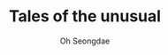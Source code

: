 --- 
slug: "tales-of-the-unusual"
title: "Tales of the unusual"
publishdate: "2018-12-17"
src: "https://365manga.net/manga/tales-of-the-unusual"
author: "Oh Seongdae"
image: "https://data.365manga.net/images/thumbnails/32754-tales-of-the-unusual.jpg"
tags: ["Horror","Mystery","Psychological","School life","Shounen","Shounen ai","Supernatural"]
chapters: ["Chapter 226: Ep.225: The Unusual Hospital - Part 1 ","Chapter 225: Ep.224: The Tournament - Part 2 ","Chapter 224: Ep.223: The Tournament - Part 1 ","Chapter 223 ","Chapter 222 ","Chapter 221 ","Chapter 219: Ep. 216 - The Human Door (4) ","Chapter 218: Ep. 216 - The Human Door (3) ","Chapter 217: Ep. 216 - The Human Door (2) ","Chapter 216: Confinement - Part3 ","Chapter 215 ","Chapter 214 ","Chapter 213 ","Chapter 212 ","Chapter 211 ","Chapter 210 ","Chapter 209 ","Chapter 208 ","Chapter 207 ","Chapter 206 ","Chapter 205 ","Chapter 204 ","Chapter 203 ","Chapter 202 ","Chapter 201 ","Chapter 200 ","Chapter 199 ","Chapter 198 ","Chapter 197 ","Chapter 196 ","Chapter 195 ","Chapter 194 ","Chapter 193 ","Chapter 192 ","Chapter 191 ","Chapter 190 ","Chapter 189 ","Chapter 188 ","Chapter 187 ","Chapter 186 ","Chapter 185 ","Chapter 184 ","Chapter 183 ","Chapter 182 ","Chapter 181 ","Chapter 180 ","Chapter 179 ","Chapter 178 ","Chapter 177 ","Chapter 176 ","Chapter 175 ","Chapter 174 ","Chapter 173 ","Chapter 172 ","Chapter 171 ","Chapter 170 ","Chapter 169 ","Chapter 168 ","Chapter 167 ","Chapter 166 ","Chapter 165 ","Chapter 164 ","Chapter 163 ","Chapter 162 ","Chapter 161 ","Chapter 160 ","Chapter 159: The Teleporter - Part2 ","Chapter 158 ","Chapter 157 ","Chapter 156 ","Chapter 155 ","Chapter 154 ","Chapter 153 ","Chapter 152 ","Chapter 151 ","Chapter 150 ","Chapter 149 ","Chapter 148 ","Chapter 147 ","Chapter 146 ","Chapter 145 ","Chapter 144: The Future Spirit - Part6 ","Chapter 143 ","Chapter 142 ","Chapter 141 ","Chapter 140 ","Chapter 139 ","Chapter 138 ","Chapter 137 ","Chapter 136 ","Chapter 135 ","Chapter 134 ","Chapter 133 ","Chapter 132 ","Chapter 131 ","Chapter 130 ","Chapter 129 ","Chapter 128 ","Chapter 127 ","Chapter 126 ","Chapter 125 ","Chapter 124 ","Chapter 123 ","Chapter 122 ","Chapter 121 ","Chapter 120 ","Chapter 119 ","Chapter 118 ","Chapter 117 ","Chapter 116 ","Chapter 115 ","Chapter 114 ","Chapter 113 ","Chapter 112 ","Chapter 111 ","Chapter 110 ","Chapter 109: V2 ","Chapter 109 ","Chapter 108: V2 ","Chapter 108 ","Chapter 107: V2 : Lucidity Controller - Part2 ","Chapter 107: Lucidity Controller - Part2 ","Chapter 106 ","Chapter 105 ","Chapter 104 ","Chapter 103 ","Chapter 102 ","Chapter 101 ","Chapter 100: Tale 23: Jayce's Pen (2) ","Chapter 99 ","Chapter 98 ","Chapter 97 ","Chapter 96 ","Chapter 95 ","Chapter 94 ","Chapter 93: Tale 20: Regeneration Seeds (1) ","Chapter 92 ","Chapter 91 ","Chapter 90 ","Chapter 89 ","Chapter 88: Tale 18: The Man And The Dog (8) ","Chapter 87 ","Chapter 86 ","Chapter 85 ","Chapter 84 ","Chapter 83: Tale 18: The Man And The Dog (3) ","Chapter 82: Tale 18:the Man And The Dog (2) ","Chapter 81: Tale 18:the Man And The Dog (1) ","Chapter 80: Tale 17: Growth Water ","Chapter 79: Tale 16: Beauty Water (11) ","Chapter 78: Tale 16: Beauty Water (10) ","Chapter 77: Tale 16: Beauty Water (9) ","Chapter 76: Tale 16: Beauty Water (8) ","Chapter 75: Beauty Water - Part 7 ","Chapter 74: Tale 16: Beauty Water (6) ","Chapter 73: Tale 16: Beauty Water (5) ","Chapter 72: Tale 16: Beauty Water (4) ","Chapter 71: Tale 16: Beauty Water (3) ","Chapter 70: Tale 16: Beauty Water (2) ","Chapter 69: Tale 16: Beauty Water (1) ","Chapter 68: Tale 15: Lex Talionis ","Chapter 67: Tale 14: Murderous Rage (3) ","Chapter 66: Tale 14: Murderous Rage (2) ","Chapter 65: Tale 14: Murderous Rage (1) ","Chapter 64: Tale 13: The Chat Room ","Chapter 63: Tale 12: Evolving Reincarnation (8) ","Chapter 62: Tale 12: Evolving Reincarnation (7) ","Chapter 61: Tale 12: Evolving Reincarnation (6) ","Chapter 60: Tale 12: Evolving Reincarnation (5) ","Chapter 59: Tale 12: Evolving Reincarnation (4) ","Chapter 58: Tale 12: Evolving Reincarnation (3) ","Chapter 57: Tale 12: Evolving Reincarnation (2) ","Chapter 56: Tale 12: Evolving Reincarnation (1) ","Chapter 55: Tale 11: The Painting (2) ","Chapter 54: Tale 11: The Painting (1) ","Chapter 53: Tale 10: Ghost Hunting (5) ","Chapter 52: Tale 10: Ghost Hunting (4) ","Chapter 51: Tale 10: Ghost Hunting (3) ","Chapter 50: Tale 10: Ghost Hunting (2) ","Chapter 49: Tale 10: Ghost Hunting (1) ","Chapter 48: Tale 9: Winning Numbers (6) ","Chapter 47: Tale 9: Winning Numbers (5) ","Chapter 46: Tale 9: Winning Numbers (4) ","Chapter 45: Tale 9: Winning Numbers (3) ","Chapter 44: Tale 9: Winning Numbers (2) ","Chapter 43: Tale 9: Winning Numbers (1) ","Chapter 42: Tale 8: The Mysterious Potter (4) ","Chapter 41: Tale 8: The Mysterious Potter (3) ","Chapter 40: Tale 8: The Mysterious Potter (2) ","Chapter 39: Tale 8: The Mysterious Potter (1) ","Chapter 38: Tale 7: A Mysterious Package (4) ","Chapter 37: Tale 7: A Mysterious Package (3) ","Chapter 36: Tale 7: A Mysterious Package (2) ","Chapter 35: Tale 7: A Mysterious Package (1) ","Chapter 34: Tale 6: Camping (2) ","Chapter 33: Tale 6: Camping (1) ","Chapter 32: Tale 5: My Wife's Memories (6) ","Chapter 31: Tale 5: My Wife's Memories (5) ","Chapter 30: Tale 5: My Wife's Memories (4) ","Chapter 29: Tale 5: My Wife's Memories (3) ","Chapter 28: Tale 5: My Wife's Memories (2) ","Chapter 27: Tale 5: My Wife's Memories (1) ","Chapter 26: Tale 4: The Reset Elevator (4) ","Chapter 25: Tale 4: The Reset Elevator (3) ","Chapter 24: Tale 4: The Reset Elevator (2) ","Chapter 23: Tale 4: The Reset Elevator (1) ","Chapter 22: Tale 3: To Kill A Magician (6) ","Chapter 21: Tale 3: To Kill A Magician (5) ","Chapter 20: Tale 3: To Kill A Magician (4) ","Chapter 19: Tale 3: To Kill A Magician (3) ","Chapter 18: Tale 3: To Kill A Magician (2) ","Chapter 17: Tale 3: To Kill A Magician (1) ","Chapter 16: Tale 2: An African Incident (6) ","Chapter 15: Tale 2: An African Incident (5) ","Chapter 14: Tale 2: An African Incident (4) ","Chapter 13: Tale 2: An African Incident (3) ","Chapter 12: Tale 2: An African Incident (2) ","Chapter 11: Tale 2: An African Incident (1) ","Chapter 10: Tale 1: Gallery Of The Damned (10) ","Chapter 9: Tale 1: Gallery Of The Damned (9) ","Chapter 8: Tale 1: Gallery Of The Damned (8) ","Chapter 7: Tale 1: Gallery Of The Damned (7) ","Chapter 6: Tale 1: Gallery Of The Damned (6) ","Chapter 5: Tale 1: Gallery Of The Damned (5) ","Chapter 4: Tale 1: Gallery Of The Damned (4) ","Chapter 3: Tale 1: Gallery Of The Damned (3) ","Chapter 2: Tale 1: Gallery Of The Damned (2) ","Chapter 1: Tale 1: Gallery Of The Damned (1) ","Oneshot"]
chapterlinks: ["https://365manga.net/tales-of-the-unusual/chapter-226.html","https://365manga.net/tales-of-the-unusual/chapter-225.html","https://365manga.net/tales-of-the-unusual/chapter-224.html","https://365manga.net/tales-of-the-unusual/chapter-223.html","https://365manga.net/tales-of-the-unusual/chapter-222.html","https://365manga.net/tales-of-the-unusual/chapter-221.html","https://365manga.net/tales-of-the-unusual/chapter-219.html","https://365manga.net/tales-of-the-unusual/chapter-218.html","https://365manga.net/tales-of-the-unusual/chapter-217.html","https://365manga.net/tales-of-the-unusual/chapter-216.html","https://365manga.net/tales-of-the-unusual/chapter-215.html","https://365manga.net/tales-of-the-unusual/chapter-214.html","https://365manga.net/tales-of-the-unusual/chapter-213.html","https://365manga.net/tales-of-the-unusual/chapter-212.html","https://365manga.net/tales-of-the-unusual/chapter-211.html","https://365manga.net/tales-of-the-unusual/chapter-210.html","https://365manga.net/tales-of-the-unusual/chapter-209.html","https://365manga.net/tales-of-the-unusual/chapter-208.html","https://365manga.net/tales-of-the-unusual/chapter-207.html","https://365manga.net/tales-of-the-unusual/chapter-206.html","https://365manga.net/tales-of-the-unusual/chapter-205.html","https://365manga.net/tales-of-the-unusual/chapter-204.html","https://365manga.net/tales-of-the-unusual/chapter-203.html","https://365manga.net/tales-of-the-unusual/chapter-202.html","https://365manga.net/tales-of-the-unusual/chapter-201.html","https://365manga.net/tales-of-the-unusual/chapter-200.html","https://365manga.net/tales-of-the-unusual/chapter-199.html","https://365manga.net/tales-of-the-unusual/chapter-198.html","https://365manga.net/tales-of-the-unusual/chapter-197.html","https://365manga.net/tales-of-the-unusual/chapter-196.html","https://365manga.net/tales-of-the-unusual/chapter-195.html","https://365manga.net/tales-of-the-unusual/chapter-194.html","https://365manga.net/tales-of-the-unusual/chapter-193.html","https://365manga.net/tales-of-the-unusual/chapter-192.html","https://365manga.net/tales-of-the-unusual/chapter-191.html","https://365manga.net/tales-of-the-unusual/chapter-190.html","https://365manga.net/tales-of-the-unusual/chapter-189.html","https://365manga.net/tales-of-the-unusual/chapter-188.html","https://365manga.net/tales-of-the-unusual/chapter-187.html","https://365manga.net/tales-of-the-unusual/chapter-186.html","https://365manga.net/tales-of-the-unusual/chapter-185.html","https://365manga.net/tales-of-the-unusual/chapter-184.html","https://365manga.net/tales-of-the-unusual/chapter-183.html","https://365manga.net/tales-of-the-unusual/chapter-182.html","https://365manga.net/tales-of-the-unusual/chapter-181.html","https://365manga.net/tales-of-the-unusual/chapter-180.html","https://365manga.net/tales-of-the-unusual/chapter-179.html","https://365manga.net/tales-of-the-unusual/chapter-178.html","https://365manga.net/tales-of-the-unusual/chapter-177.html","https://365manga.net/tales-of-the-unusual/chapter-176.html","https://365manga.net/tales-of-the-unusual/chapter-175.html","https://365manga.net/tales-of-the-unusual/chapter-174.html","https://365manga.net/tales-of-the-unusual/chapter-173.html","https://365manga.net/tales-of-the-unusual/chapter-172.html","https://365manga.net/tales-of-the-unusual/chapter-171.html","https://365manga.net/tales-of-the-unusual/chapter-170.html","https://365manga.net/tales-of-the-unusual/chapter-169.html","https://365manga.net/tales-of-the-unusual/chapter-168.html","https://365manga.net/tales-of-the-unusual/chapter-167.html","https://365manga.net/tales-of-the-unusual/chapter-166.html","https://365manga.net/tales-of-the-unusual/chapter-165.html","https://365manga.net/tales-of-the-unusual/chapter-164.html","https://365manga.net/tales-of-the-unusual/chapter-163.html","https://365manga.net/tales-of-the-unusual/chapter-162.html","https://365manga.net/tales-of-the-unusual/chapter-161.html","https://365manga.net/tales-of-the-unusual/chapter-160.html","https://365manga.net/tales-of-the-unusual/chapter-159.html","https://365manga.net/tales-of-the-unusual/chapter-158.html","https://365manga.net/tales-of-the-unusual/chapter-157.html","https://365manga.net/tales-of-the-unusual/chapter-156.html","https://365manga.net/tales-of-the-unusual/chapter-155.html","https://365manga.net/tales-of-the-unusual/chapter-154.html","https://365manga.net/tales-of-the-unusual/chapter-153.html","https://365manga.net/tales-of-the-unusual/chapter-152.html","https://365manga.net/tales-of-the-unusual/chapter-151.html","https://365manga.net/tales-of-the-unusual/chapter-150.html","https://365manga.net/tales-of-the-unusual/chapter-149.html","https://365manga.net/tales-of-the-unusual/chapter-148.html","https://365manga.net/tales-of-the-unusual/chapter-147.html","https://365manga.net/tales-of-the-unusual/chapter-146.html","https://365manga.net/tales-of-the-unusual/chapter-145.html","https://365manga.net/tales-of-the-unusual/chapter-144.html","https://365manga.net/tales-of-the-unusual/chapter-143.html","https://365manga.net/tales-of-the-unusual/chapter-142.html","https://365manga.net/tales-of-the-unusual/chapter-141.html","https://365manga.net/tales-of-the-unusual/chapter-140.html","https://365manga.net/tales-of-the-unusual/chapter-139.html","https://365manga.net/tales-of-the-unusual/chapter-138.html","https://365manga.net/tales-of-the-unusual/chapter-137.html","https://365manga.net/tales-of-the-unusual/chapter-136.html","https://365manga.net/tales-of-the-unusual/chapter-135.html","https://365manga.net/tales-of-the-unusual/chapter-134.html","https://365manga.net/tales-of-the-unusual/chapter-133.html","https://365manga.net/tales-of-the-unusual/chapter-132.html","https://365manga.net/tales-of-the-unusual/chapter-131.html","https://365manga.net/tales-of-the-unusual/chapter-130.html","https://365manga.net/tales-of-the-unusual/chapter-129.html","https://365manga.net/tales-of-the-unusual/chapter-128.html","https://365manga.net/tales-of-the-unusual/chapter-127.html","https://365manga.net/tales-of-the-unusual/chapter-126.html","https://365manga.net/tales-of-the-unusual/chapter-125.html","https://365manga.net/tales-of-the-unusual/chapter-124.html","https://365manga.net/tales-of-the-unusual/chapter-123.html","https://365manga.net/tales-of-the-unusual/chapter-122.html","https://365manga.net/tales-of-the-unusual/chapter-121.html","https://365manga.net/tales-of-the-unusual/chapter-120.html","https://365manga.net/tales-of-the-unusual/chapter-119.html","https://365manga.net/tales-of-the-unusual/chapter-118.html","https://365manga.net/tales-of-the-unusual/chapter-117.html","https://365manga.net/tales-of-the-unusual/chapter-116.html","https://365manga.net/tales-of-the-unusual/chapter-115.html","https://365manga.net/tales-of-the-unusual/chapter-114.html","https://365manga.net/tales-of-the-unusual/chapter-113.html","https://365manga.net/tales-of-the-unusual/chapter-112.html","https://365manga.net/tales-of-the-unusual/chapter-111.html","https://365manga.net/tales-of-the-unusual/chapter-110.html","https://365manga.net/tales-of-the-unusual/chapter-109.html","https://365manga.net/tales-of-the-unusual/chapter-109.html","https://365manga.net/tales-of-the-unusual/chapter-108.html","https://365manga.net/tales-of-the-unusual/chapter-108.html","https://365manga.net/tales-of-the-unusual/chapter-107.html","https://365manga.net/tales-of-the-unusual/chapter-107.html","https://365manga.net/tales-of-the-unusual/chapter-106.html","https://365manga.net/tales-of-the-unusual/chapter-105.html","https://365manga.net/tales-of-the-unusual/chapter-104.html","https://365manga.net/tales-of-the-unusual/chapter-103.html","https://365manga.net/tales-of-the-unusual/chapter-102.html","https://365manga.net/tales-of-the-unusual/chapter-101.html","https://365manga.net/tales-of-the-unusual/chapter-100.html","https://365manga.net/tales-of-the-unusual/chapter-99.html","https://365manga.net/tales-of-the-unusual/chapter-98.html","https://365manga.net/tales-of-the-unusual/chapter-97.html","https://365manga.net/tales-of-the-unusual/chapter-96.html","https://365manga.net/tales-of-the-unusual/chapter-95.html","https://365manga.net/tales-of-the-unusual/chapter-94.html","https://365manga.net/tales-of-the-unusual/chapter-93.html","https://365manga.net/tales-of-the-unusual/chapter-92.html","https://365manga.net/tales-of-the-unusual/chapter-91.html","https://365manga.net/tales-of-the-unusual/chapter-90.html","https://365manga.net/tales-of-the-unusual/chapter-89.html","https://365manga.net/tales-of-the-unusual/chapter-88.html","https://365manga.net/tales-of-the-unusual/chapter-87.html","https://365manga.net/tales-of-the-unusual/chapter-86.html","https://365manga.net/tales-of-the-unusual/chapter-85.html","https://365manga.net/tales-of-the-unusual/chapter-84.html","https://365manga.net/tales-of-the-unusual/chapter-83.html","https://365manga.net/tales-of-the-unusual/chapter-82.html","https://365manga.net/tales-of-the-unusual/chapter-81.html","https://365manga.net/tales-of-the-unusual/chapter-80.html","https://365manga.net/tales-of-the-unusual/chapter-79.html","https://365manga.net/tales-of-the-unusual/chapter-78.html","https://365manga.net/tales-of-the-unusual/chapter-77.html","https://365manga.net/tales-of-the-unusual/chapter-76.html","https://365manga.net/tales-of-the-unusual/chapter-75.html","https://365manga.net/tales-of-the-unusual/chapter-74.html","https://365manga.net/tales-of-the-unusual/chapter-73.html","https://365manga.net/tales-of-the-unusual/chapter-72.html","https://365manga.net/tales-of-the-unusual/chapter-71.html","https://365manga.net/tales-of-the-unusual/chapter-70.html","https://365manga.net/tales-of-the-unusual/chapter-69.html","https://365manga.net/tales-of-the-unusual/chapter-68.html","https://365manga.net/tales-of-the-unusual/chapter-67.html","https://365manga.net/tales-of-the-unusual/chapter-66.html","https://365manga.net/tales-of-the-unusual/chapter-65.html","https://365manga.net/tales-of-the-unusual/chapter-64.html","https://365manga.net/tales-of-the-unusual/chapter-63.html","https://365manga.net/tales-of-the-unusual/chapter-62.html","https://365manga.net/tales-of-the-unusual/chapter-61.html","https://365manga.net/tales-of-the-unusual/chapter-60.html","https://365manga.net/tales-of-the-unusual/chapter-59.html","https://365manga.net/tales-of-the-unusual/chapter-58.html","https://365manga.net/tales-of-the-unusual/chapter-57.html","https://365manga.net/tales-of-the-unusual/chapter-56.html","https://365manga.net/tales-of-the-unusual/chapter-55.html","https://365manga.net/tales-of-the-unusual/chapter-54.html","https://365manga.net/tales-of-the-unusual/chapter-53.html","https://365manga.net/tales-of-the-unusual/chapter-52.html","https://365manga.net/tales-of-the-unusual/chapter-51.html","https://365manga.net/tales-of-the-unusual/chapter-50.html","https://365manga.net/tales-of-the-unusual/chapter-49.html","https://365manga.net/tales-of-the-unusual/chapter-48.html","https://365manga.net/tales-of-the-unusual/chapter-47.html","https://365manga.net/tales-of-the-unusual/chapter-46.html","https://365manga.net/tales-of-the-unusual/chapter-45.html","https://365manga.net/tales-of-the-unusual/chapter-44.html","https://365manga.net/tales-of-the-unusual/chapter-43.html","https://365manga.net/tales-of-the-unusual/chapter-42.html","https://365manga.net/tales-of-the-unusual/chapter-41.html","https://365manga.net/tales-of-the-unusual/chapter-40.html","https://365manga.net/tales-of-the-unusual/chapter-39.html","https://365manga.net/tales-of-the-unusual/chapter-38.html","https://365manga.net/tales-of-the-unusual/chapter-37.html","https://365manga.net/tales-of-the-unusual/chapter-36.html","https://365manga.net/tales-of-the-unusual/chapter-35.html","https://365manga.net/tales-of-the-unusual/chapter-34.html","https://365manga.net/tales-of-the-unusual/chapter-33.html","https://365manga.net/tales-of-the-unusual/chapter-32.html","https://365manga.net/tales-of-the-unusual/chapter-31.html","https://365manga.net/tales-of-the-unusual/chapter-30.html","https://365manga.net/tales-of-the-unusual/chapter-29.html","https://365manga.net/tales-of-the-unusual/chapter-28.html","https://365manga.net/tales-of-the-unusual/chapter-27.html","https://365manga.net/tales-of-the-unusual/chapter-26.html","https://365manga.net/tales-of-the-unusual/chapter-25.html","https://365manga.net/tales-of-the-unusual/chapter-24.html","https://365manga.net/tales-of-the-unusual/chapter-23.html","https://365manga.net/tales-of-the-unusual/chapter-22.html","https://365manga.net/tales-of-the-unusual/chapter-21.html","https://365manga.net/tales-of-the-unusual/chapter-20.html","https://365manga.net/tales-of-the-unusual/chapter-19.html","https://365manga.net/tales-of-the-unusual/chapter-18.html","https://365manga.net/tales-of-the-unusual/chapter-17.html","https://365manga.net/tales-of-the-unusual/chapter-16.html","https://365manga.net/tales-of-the-unusual/chapter-15.html","https://365manga.net/tales-of-the-unusual/chapter-14.html","https://365manga.net/tales-of-the-unusual/chapter-13.html","https://365manga.net/tales-of-the-unusual/chapter-12.html","https://365manga.net/tales-of-the-unusual/chapter-11.html","https://365manga.net/tales-of-the-unusual/chapter-10.html","https://365manga.net/tales-of-the-unusual/chapter-9.html","https://365manga.net/tales-of-the-unusual/chapter-8.html","https://365manga.net/tales-of-the-unusual/chapter-7.html","https://365manga.net/tales-of-the-unusual/chapter-6.html","https://365manga.net/tales-of-the-unusual/chapter-5.html","https://365manga.net/tales-of-the-unusual/chapter-4.html","https://365manga.net/tales-of-the-unusual/chapter-3.html","https://365manga.net/tales-of-the-unusual/chapter-2.html","https://365manga.net/tales-of-the-unusual/chapter-1.html","https://365manga.net/tales-of-the-unusual/chapter-0.html"]
description: "Tales of the unusual manga summary: A collection of short mysteries and scary stories..."
---